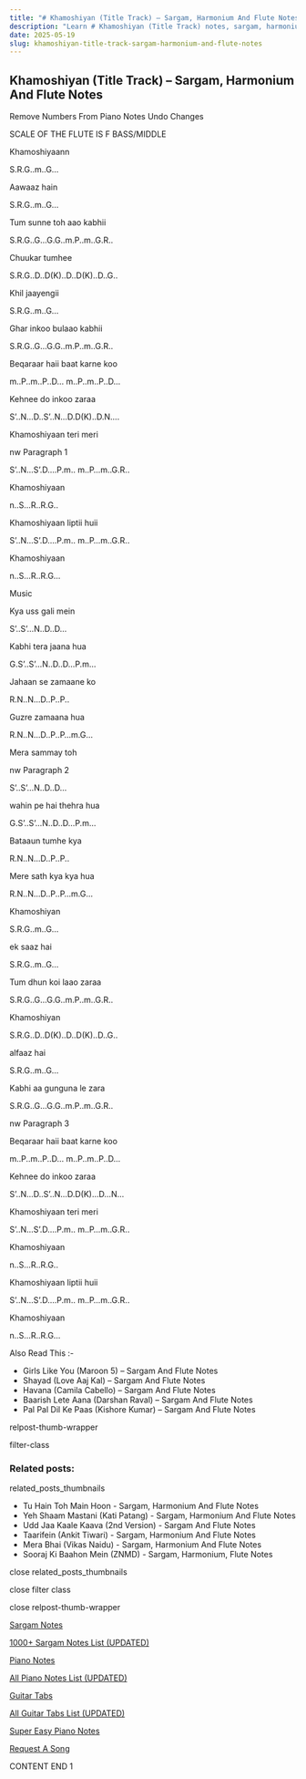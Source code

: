 ```yaml
---
title: "# Khamoshiyan (Title Track) – Sargam, Harmonium And Flute Notes"
description: "Learn # Khamoshiyan (Title Track) notes, sargam, harmonium notations and flute notes. Easy step-by-step tutorial for beginners."
date: 2025-05-19
slug: khamoshiyan-title-track-sargam-harmonium-and-flute-notes
---
```


## Khamoshiyan (Title Track) – Sargam, Harmonium And Flute Notes

Remove Numbers From Piano Notes
Undo Changes

SCALE OF THE FLUTE IS F BASS/MIDDLE

Khamoshiyaann

S.R.G..m..G…

Aawaaz hain

S.R.G..m..G…

Tum sunne toh aao kabhii

S.R.G..G…G.G..m.P..m..G.R..

Chuukar tumhee

S.R.G..D..D(K)..D..D(K)..D..G..

Khil jaayengii

S.R.G..m..G…

Ghar inkoo bulaao kabhii

S.R.G..G…G.G..m.P..m..G.R..

Beqaraar haii baat karne koo

m..P..m..P..D… m..P..m..P..D…

Kehnee do inkoo zaraa

S’..N…D..S’..N…D.D(K)..D.N….

Khamoshiyaan teri meri

nw Paragraph 1

S’..N…S’.D….P.m.. m..P…m..G.R..

Khamoshiyaan

n..S…R..R.G..

Khamoshiyaan liptii huii

S’..N…S’.D….P.m.. m..P…m..G.R..

Khamoshiyaan

n..S…R..R.G…

Music

Kya uss gali mein

S’..S’…N..D..D…

Kabhi tera jaana hua

G.S’..S’…N..D..D…P.m…

Jahaan se zamaane ko

R.N..N…D..P..P..

Guzre zamaana hua

R.N..N…D..P..P…m.G…

Mera sammay toh

nw Paragraph 2

S’..S’…N..D..D…

wahin pe hai thehra hua

G.S’..S’…N..D..D…P.m…

Bataaun tumhe kya

R.N..N…D..P..P..

Mere sath kya kya hua

R.N..N…D..P..P…m.G…

Khamoshiyan

S.R.G..m..G…

ek saaz hai

S.R.G..m..G…

Tum dhun koi laao zaraa

S.R.G..G…G.G..m.P..m..G.R..

Khamoshiyan

S.R.G..D..D(K)..D..D(K)..D..G..

alfaaz hai

S.R.G..m..G…

Kabhi aa gunguna le zara

S.R.G..G…G.G..m.P..m..G.R..

nw Paragraph 3

Beqaraar haii baat karne koo

m..P..m..P..D… m..P..m..P..D…

Kehnee do inkoo zaraa

S’..N…D..S’..N…D.D(K)…D…N…

Khamoshiyaan teri meri

S’..N…S’.D….P.m.. m..P…m..G.R..

Khamoshiyaan

n..S…R..R.G..

Khamoshiyaan liptii huii

S’..N…S’.D….P.m.. m..P…m..G.R..

Khamoshiyaan

n..S…R..R.G…

Also Read This :-

* Girls Like You (Maroon 5) – Sargam And Flute Notes
* Shayad (Love Aaj Kal) – Sargam And Flute Notes
* Havana (Camila Cabello) – Sargam And Flute Notes
* Baarish Lete Aana (Darshan Raval) – Sargam And Flute Notes
* Pal Pal Dil Ke Paas (Kishore Kumar) – Sargam And Flute Notes

relpost-thumb-wrapper

filter-class

### Related posts:

related_posts_thumbnails

* Tu Hain Toh Main Hoon - Sargam, Harmonium And Flute Notes
* Yeh Shaam Mastani (Kati Patang) - Sargam, Harmonium And Flute Notes
* Udd Jaa Kaale Kaava (2nd Version) - Sargam And Flute Notes
* Taarifein (Ankit Tiwari) - Sargam, Harmonium And Flute Notes
* Mera Bhai (Vikas Naidu) - Sargam, Harmonium And Flute Notes
* Sooraj Ki Baahon Mein (ZNMD) - Sargam, Harmonium, Flute Notes

close related_posts_thumbnails

close filter class

close relpost-thumb-wrapper

[Sargam Notes](https://www.notationsworld.com/sargam-notes.html)

[1000+ Sargam Notes List (UPDATED)](https://www.notationsworld.com/all-songs-list-sargam-notes.html)

[Piano Notes](https://www.notationsworld.com/piano-notes.html)

[All Piano Notes List (UPDATED)](https://www.notationsworld.com/all-songs-list-piano-notes.html)

[Guitar Tabs](https://www.notationsworld.com/guitar-tabs.html)

[All Guitar Tabs List (UPDATED)](https://www.notationsworld.com/all-songs-list-guitar-tabs.html)

[Super Easy Piano Notes](https://studywall.in/)

[Request A Song](https://www.notationsworld.com/request-a-song.html)

CONTENT END 1

